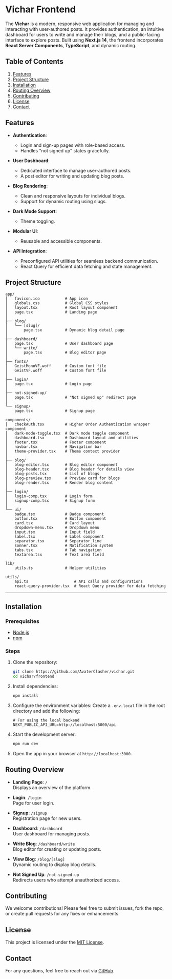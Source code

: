 # Vichar Frontend

The **Vichar** is a modern, responsive web application for managing and interacting with user-authored posts. It provides authentication, an intuitive dashboard for users to write and manage their blogs, and a public-facing interface to explore posts. Built using **Next.js 14**, the frontend incorporates **React Server Components**, **TypeScript**, and dynamic routing.

## Table of Contents

1. [Features](#features)  
2. [Project Structure](#project-structure)  
3. [Installation](#installation)  
4. [Routing Overview](#routing-overview)  
5. [Contributing](#contributing)  
6. [License](#license)  
7. [Contact](#contact)  

## Features

- **Authentication**:
  - Login and sign-up pages with role-based access.
  - Handles "not signed up" states gracefully.

- **User Dashboard**:
  - Dedicated interface to manage user-authored posts.
  - A post editor for writing and updating blog posts.

- **Blog Rendering**:
  - Clean and responsive layouts for individual blogs.
  - Support for dynamic routing using slugs.

- **Dark Mode Support**:
  - Theme toggling.

- **Modular UI**:
  - Reusable and accessible components.

- **API Integration**:
  - Preconfigured API utilities for seamless backend communication.
  - React Query for efficient data fetching and state management.

## Project Structure

```
app/
│   favicon.ico           # App icon
│   globals.css           # Global CSS styles
│   layout.tsx            # Root layout component
│   page.tsx              # Landing page
│
├── blog/
│   └── [slug]/
│       page.tsx          # Dynamic blog detail page
│
├── dashboard/
│   page.tsx              # User dashboard page
│   └── write/
│       page.tsx          # Blog editor page
│
├── fonts/
│   GeistMonoVF.woff      # Custom font file
│   GeistVF.woff          # Custom font file
│
├── login/
│   page.tsx              # Login page
│
├── not-signed-up/
│   page.tsx              # "Not signed up" redirect page
│
└── signup/
    page.tsx              # Signup page

components/
│   checkAuth.tsx         # Higher Order Authentication wrapper component
│   dark-mode-toggle.tsx  # Dark mode toggle component
│   dashboard.tsx         # Dashboard layout and utilities
│   footer.tsx            # Footer component
│   navbar.tsx            # Navigation bar
│   theme-provider.tsx    # Theme context provider
│
├── blog/
│   blog-editor.tsx       # Blog editor component
│   blog-header.tsx       # Blog header for details view
│   blog-posts.tsx        # List of blogs
│   blog-preview.tsx      # Preview card for blogs
│   blog-render.tsx       # Render blog content
│
├── login/
│   login-comp.tsx        # Login form
│   signup-comp.tsx       # Signup form
│
└── ui/
    badge.tsx             # Badge component
    button.tsx            # Button component
    card.tsx              # Card layout
    dropdown-menu.tsx     # Dropdown menu
    input.tsx             # Input field
    label.tsx             # Label component
    separator.tsx         # Separator line
    sonner.tsx            # Notification system
    tabs.tsx              # Tab navigation
    textarea.tsx          # Text area field

lib/
    utils.ts              # Helper utilities

utils/
    api.ts                    # API calls and configurations
    react-query-provider.tsx  # React Query provider for data fetching
```

---

## Installation

### Prerequisites

- [Node.js](https://nodejs.org/)
- [npm](https://www.npmjs.com/)

### Steps

1. Clone the repository:

   ```bash
   git clone https://github.com/AvaterClasher/vichar.git
   cd vichar/frontend
   ```

2. Install dependencies:

   ```bash
   npm install
   ```

3. Configure the environment variables:
   Create a `.env.local` file in the root directory and add the following:

   ```env
   # For using the local backend
   NEXT_PUBLIC_API_URL=http://localhost:5000/api
   ```

4. Start the development server:

   ```bash
   npm run dev
   ```

5. Open the app in your browser at `http://localhost:3000`.

## Routing Overview

- **Landing Page**: `/`  
  Displays an overview of the platform.

- **Login**: `/login`  
  Page for user login.

- **Signup**: `/signup`  
  Registration page for new users.

- **Dashboard**: `/dashboard`  
  User dashboard for managing posts.

- **Write Blog**: `/dashboard/write`  
  Blog editor for creating or updating posts.

- **View Blog**: `/blog/[slug]`  
  Dynamic routing to display blog details.

- **Not Signed Up**: `/not-signed-up`  
  Redirects users who attempt unauthorized access.

## Contributing

We welcome contributions! Please feel free to submit issues, fork the repo, or create pull requests for any fixes or enhancements.

## License

This project is licensed under the [MIT License](LICENSE).

## Contact

For any questions, feel free to reach out via [GitHub](https://github.com/AvaterClasher).